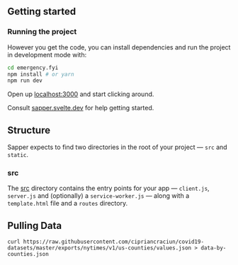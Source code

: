 ## Getting started

### Running the project

However you get the code, you can install dependencies and run the project in development mode with:

```bash
cd emergency.fyi
npm install # or yarn
npm run dev
```

Open up [localhost:3000](http://localhost:3000) and start clicking around.

Consult [sapper.svelte.dev](https://sapper.svelte.dev) for help getting started.


## Structure

Sapper expects to find two directories in the root of your project —  `src` and `static`.


### src

The [src](src) directory contains the entry points for your app — `client.js`, `server.js` and (optionally) a `service-worker.js` — along with a `template.html` file and a `routes` directory.

## Pulling Data
`curl https://raw.githubusercontent.com/cipriancraciun/covid19-datasets/master/exports/nytimes/v1/us-counties/values.json > data-by-counties.json`